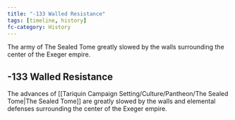 ```yaml
---
title: "-133 Walled Resistance"
tags: [timeline, history]
fc-category: History
---
```

<span class='ob-timelines'
	data-date='-133-00-00-00'
	data-title='Walled Resistance'
	data-class='orange'>The army of The Sealed Tome greatly slowed by the walls surrounding the center of the Exeger empire.</span>
## -133 Walled Resistance
The advances of [[Tariquin Campaign Setting/Culture/Pantheon/The Sealed Tome|The Sealed Tome]] are greatly slowed by the walls and elemental defenses surrounding the center of the Exeger empire.

